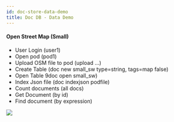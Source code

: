 ```yaml
---
id: doc-store-data-demo
title: Doc DB - Data Demo
---
```


#### Open Street Map (Small)

- User Login (user1)
- Open pod (pod1)
- Upload OSM file to pod (upload ...)
- Create Table (doc new small_sw type=string, tags=map false)
- Open Table 9doc open small_sw)
- Index Json file (doc indexjson podfile)
- Count documents (all docs)
- Get Document (by id)
- Find document (by expression)

[![](https://j.gifs.com/MwRyrQ.gif)](https://gateway.ethswarm.org/access/31528e7a498cb14da8c94feed7afbd904b46dd5fa020a49e1622ba5c9b5b556e)
